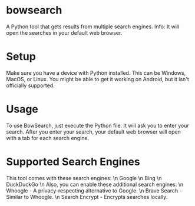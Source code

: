 # bowsearch
A Python tool that gets results from multiple search engines.
Info: It will open the searches in your default web browser.

# Setup
Make sure you have a device with Python installed. 
This can be Windows, MacOS, or Linux.
You might be able to get it working on Android, but it isn't officially supported.

# Usage
To use BowSearch, just execute the Python file. It will ask you to enter your search.
After you enter your search, your default web browser will open with a tab for each search engine.

# Supported Search Engines
This tool comes with these search engines:
\n
Google \n
Bing \n
DuckDuckGo
\n
Also, you can enable these additional search engines:
\n
Whoogle - A privacy-respecting alternative to Google. \n
Brave Search - Similar to Whoogle. \n
Search Encrypt - Encrypts searches locally.
